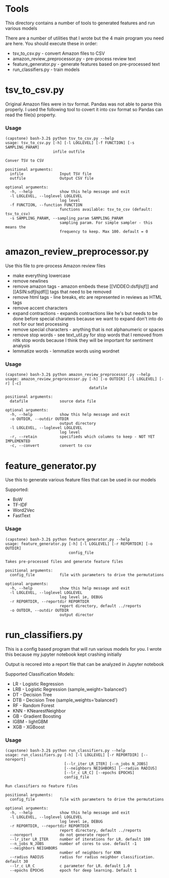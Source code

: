 # Tools

This directory contains a number of tools to generated features and run various models

There are a number of utilities that I wrote but the 4 main program you need are here. You should execute these in order:
* tsv_to_csv.py - convert Amazon files to CSV
* amazon_review_preprocessor.py - pre-process review text
* feature_generator.py - generate features based on pre-processed text
* run_classifiers.py - train models 


# tsv_to_csv.py

Original Amazon files were in tsv format. Pandas was not able to parse this properly. I used the following tool to covert it into csv format so Pandas can read the file(s) property.

### Usage

```buildoutcfg
(capstone) bash-3.2$ python tsv_to_csv.py --help
usage: tsv_to_csv.py [-h] [-l LOGLEVEL] [-f FUNCTION] [-s SAMPLING_PARAM]
                     infile outfile

Conver TSV to CSV

positional arguments:
  infile                Input TSV file
  outfile               Output CSV file

optional arguments:
  -h, --help            show this help message and exit
  -l LOGLEVEL, --loglevel LOGLEVEL
                        log level
  -f FUNCTION, --function FUNCTION
                        functions available: tsv_to_csv (default: tsv_to_csv)
  -s SAMPLING_PARAM, --sampling_param SAMPLING_PARAM
                        sampling param. For simple sampler - this means the
                        frequency to keep. Max 100. default = 0
```

# amazon_review_preprocessor.py

Use this file to pre-process Amazon review files

* make everything lowercase
* remove newlines
* remove amazon tags - amazon embeds these [[VIDDEO:dsfljlsjf]] and [[ASIN:sdfjlsjdfl]] tags that need to be removed
* remove html tags - line breaks, etc are represented in reviews as HTML tags
* remove accent characters
* expand contractions - expands contractions like he's but needs to be done before special charaters because we want to expand don't into do not for our text processing
* remove special characters - anything that is not alphanumeric or spaces
* remove stop words - see text_util.py for stop words that I removed from nltk stop words because I think they will be important for sentiment analysis
* lemmatize words - lemmatize words using wordnet




### Usage

```buildoutcfg
(capstone) bash-3.2$ python amazon_review_preprocessor.py --help
usage: amazon_review_preprocessor.py [-h] [-o OUTDIR] [-l LOGLEVEL] [-r] [-c]
                                     datafile

positional arguments:
  datafile              source data file

optional arguments:
  -h, --help            show this help message and exit
  -o OUTDIR, --outdir OUTDIR
                        output directory
  -l LOGLEVEL, --loglevel LOGLEVEL
                        log level
  -r, --retain          specifieds which columns to keep - NOT YET IMPLEMENTED
  -c, --convert         convert to csv
```

# feature_generator.py

Use this to generate various feature files that can be used in our models 

Supported:
* BoW
* TF-IDF
* Word2Vec
* FastText

### Usage
```buildoutcfg
(capstone) bash-3.2$ python feature_generator.py --help
usage: feature_generator.py [-h] [-l LOGLEVEL] [-r REPORTDIR] [-o OUTDIR]
                            config_file

Takes pre-processed files and generate feature files

positional arguments:
  config_file           file with parameters to drive the permutations

optional arguments:
  -h, --help            show this help message and exit
  -l LOGLEVEL, --loglevel LOGLEVEL
                        log level ie, DEBUG
  -r REPORTDIR, --reportdir REPORTDIR
                        report directory, default ../reports
  -o OUTDIR, --outdir OUTDIR
                        output director
```


# run_classifiers.py

This is a config based program that will run various models for you. I wrote this because my jupyter notebook kept crashing initially

Output is recored into a report file that can be analyzed in Jupyter notebook

Supported Classification Models:
* LR - Logistic Regression
* LRB - Logistic Regression (sample_weight='balanced')
* DT - Decision Tree
* DTB - Decision Tree (sample_weights='balanced')
* RF - Random Forest
* KNN - KNearestNeighbor 
* GB - Gradient Boosting
* lGBM - lightGBM
* XGB - XGBoost

### Usage


```buildoutcfg
(capstone) bash-3.2$ python run_classifiers.py --help
usage: run_classifiers.py [-h] [-l LOGLEVEL] [-r REPORTDIR] [--noreport]
                          [--lr_iter LR_ITER] [--n_jobs N_JOBS]
                          [--neighbors NEIGHBORS] [--radius RADIUS]
                          [--lr_c LR_C] [--epochs EPOCHS]
                          config_file

Run classifiers no feature files

positional arguments:
  config_file           file with parameters to drive the permutations

optional arguments:
  -h, --help            show this help message and exit
  -l LOGLEVEL, --loglevel LOGLEVEL
                        log level ie, DEBUG
  -r REPORTDIR, --reportdir REPORTDIR
                        report directory, default ../reports
  --noreport            do not generate report
  --lr_iter LR_ITER     number of iterations for LR. default 100
  --n_jobs N_JOBS       number of cores to use. default -1
  --neighbors NEIGHBORS
                        number of neighbors for KNN
  --radius RADIUS       radius for radius neighbor classification. default 30
  --lr_c LR_C           c parameter for LR. default 1.0
  --epochs EPOCHS       epoch for deep learning. Default 1
```


